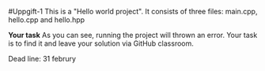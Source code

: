 #Uppgift-1
This is a "Hello world project". It consists of three files: main.cpp, hello.cpp and hello.hpp

**Your task**
As you can see, running the project will thrown an error. Your task is to find it and leave your solution via GitHub classroom. 

Dead line: 31 februry